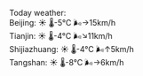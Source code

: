 Today weather:  
Beijing: ☀️ 🌡️-5°C 🌬️→15km/h  
Tianjin: ☀️ 🌡️-4°C 🌬️↘11km/h  
Shijiazhuang: ☀️ 🌡️-4°C 🌬️↑5km/h  
Tangshan: ☀️ 🌡️-8°C 🌬️→6km/h  
